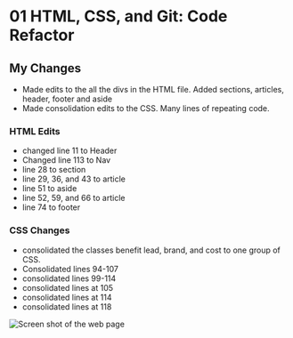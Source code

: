 # 01 HTML, CSS, and Git: Code Refactor

## My Changes

* Made edits to the all the divs in the HTML file. Added sections, articles, header, footer and aside
* Made consolidation edits to the CSS. Many lines of repeating code.

### HTML Edits

* changed line 11 to Header
* Changed line 113 to Nav
* line 28 to section
* line 29, 36, and 43 to article
* line 51 to aside
* line 52, 59, and 66 to article
* line 74 to footer

### CSS Changes

* consolidated the classes benefit lead, brand, and cost to one group of CSS. 
* Consolidated lines 94-107
* consolidated lines 99-114
* consolidated lines at 105
* consolidated lines at 114
* consolidated lines at 118

![Screen shot of the web page](/Homework-Week-1/assets/images/Capture-LiveWebPage.PNG)
